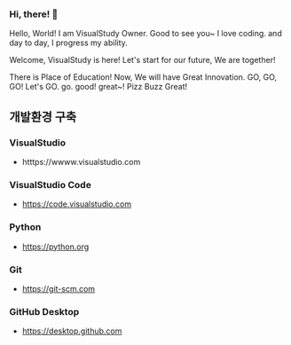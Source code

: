 ### Hi, there! 👋

<!--
**VisualStudy/VisualStudy** is a ✨ _special_ ✨ repository because its `README.md` (this file) appears on your GitHub profile.

Here are some ideas to get you started:

- 🔭 I’m currently working on ... 
- 🌱 I’m currently learning ... 
- 👯 I’m looking to collaborate on ...
- 🤔 I’m looking for help with ...
- 💬 Ask me about ...
- 📫 How to reach me: ...
- 😄 Pronouns: ...
- ⚡ Fun fact: ...
-->
Hello, World!
I am VisualStudy Owner.
Good to see you~
I love coding.
and day to day, I progress my ability.

Welcome, VisualStudy is here!
Let's start for our future,
We are together!

There is Place of Education!
Now, We will have Great Innovation.
GO, GO, GO!
Let's GO.
go.
good!
great~!
Pizz Buzz Great!

## 개발환경 구축

### VisualStudio
- htttps://wwww.visualstudio.com

### VisualStudio Code
- https://code.visualstudio.com

### Python
- https://python.org

### Git
- https://git-scm.com

### GitHub Desktop
- https://desktop.github.com



